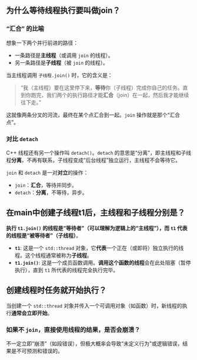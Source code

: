 ## 为什么等待线程执行要叫做join？

### “汇合” 的比喻

想象一下两个并行前进的路径：

- 一条路径是**主线程**（或调用 `join` 的线程）。
- 另一条路径是**子线程**（被 `join` 的线程）。

当主线程调用 `子线程.join()` 时，它的含义是：

> “我（主线程）要在这里停下来，**等待**你（子线程）完成你自己的任务。直到你跑完，我们两个的执行路径才能**汇合**（join）在一起，然后我才能继续往下走。”

这就像两条分叉的河流，最终在某个点汇合到一起。`join` 操作就是那个“汇合点”。

### 对比 `detach`

C++ 线程还有另一个操作叫 `detach()`。`detach` 的意思是“分离”，即主线程和子线程**分离**，不再有联系，子线程变成“后台线程”独立运行，主线程不会等待它。

`join` 和 `detach` 是一对**对立**的操作：

- `join`：**汇合**，等待并同步。
- `detach`：**分离**，不等待，异步。

## 在main中创建子线程t1后，主线程和子线程分别是？

**执行 `t1.join()` 的线程是“等待者”（可以理解为逻辑上的“主线程”），而 `t1` 代表的线程是“被等待者”（子线程）**。

- **`t1`**: 这是一个 `std::thread` 对象，它**代表**一个正在（或即将）独立执行的线程。这个线程通常被称为**子线程**。
- **`t1.join()`**: 这是一个成员函数调用。**调用这个函数的线程**会在此处阻塞（暂停执行），直到 `t1` 所代表的线程完全执行完毕。

## 创建线程时任务就开始执行？

当创建一个 `std::thread` 对象并传入一个可调用对象（如函数）时，新线程的执行**通常会立即开始**。

### 如果不 `join`，直接使用线程的结果，是否会崩溃？

不一定立即“崩溃”（如段错误），但极大概率会导致“未定义行为”或逻辑错误，结果是不可预测和错误的。